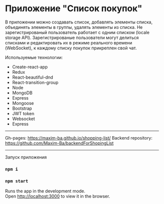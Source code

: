 # Приложение "Список покупок" 

В приложении можно создавать список, добавлять элементы списка, объединять элементы в группы, удалять элементы из списка. Не зарегистрированый пользователь работает с одним списком (locale storage API). Зарегистрированые пользователи могут делиться списками и редактировать их в режиме реального времени (WebSocket), к каждому списку покупок прикреплен свой чат.

Используемые технологии:

  - Create-react-app
  - Redux
  - React-beautiful-dnd
  - React-transition-group
  - Node
  - MongoDB
  - Express
  - Mongoose
  - Bootstrap
  - JWT token
  - Websocket
  - Express
  
***

Gh-pages: <https://maxim-ba.github.io/shopping-list/>
Backend repository: <https://github.com/Maxim-Ba/backendForShopingList>
***
Запуск приложения 
### `npm i`
### `npm start`

Runs the app in the development mode.<br />
Open [http://localhost:3000](http://localhost:3000) to view it in the browser.


